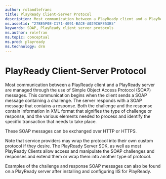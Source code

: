 ```yaml
---
author: rolandlefranc
title: PlayReady Client-Server Protocol
description: Most communication between a PlayReady client and a PlayReady server are managed through the use of Simple Object Access Protocol (SOAP) messages.
ms.assetid: "27BE5F0E-C171-4091-BACE-A029C6FE53B5"
keywords: SOAP, PlayReady client server protocols
ms.author: rolefran
ms.topic: conceptual
ms.prod: playready
ms.technology: drm
---
```


# PlayReady Client-Server Protocol


Most communication between a PlayReady client and a PlayReady server are managed through the use of Simple Object Access Protocol (SOAP) messages. This communication begins when the client sends a SOAP message containing a challenge. The server responds with a SOAP message that contains a response. Both the challenge and the response contain information in XML format that signifies the type of challenge or response, and the various elements needed to process and identify the specific transaction that needs to take place.

These SOAP messages can be exchanged over HTTP or HTTPS.

Note that service providers may wrap the protocol into their own custom protocol if they desire. The PlayReady Server SDK, as well as most PlayReady Clients allow access and manipulate the SOAP challenges and responses and extend them or wrap them into another type of protocol.


Examples of the challenge and response SOAP messages can also be found on a PlayReady server after installing and configuring IIS for PlayReady.


